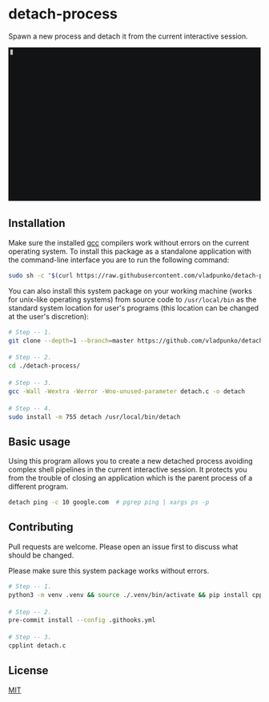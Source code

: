 # detach-process

Spawn a new process and detach it from the current interactive session.

![usage-example](https://raw.githubusercontent.com/vladpunko/detach-process/master/detach.gif)

## Installation

Make sure the installed [gcc](https://gcc.gnu.org/install) compilers work without errors on the current operating system. To install this package as a standalone application with the command-line interface you are to run the following command:

```bash
sudo sh -c "$(curl https://raw.githubusercontent.com/vladpunko/detach-process/master/install.sh)"
```

You can also install this system package on your working machine (works for unix-like operating systems) from source code to `/usr/local/bin` as the standard system location for user's programs (this location can be changed at the user's discretion):

```bash
# Step -- 1.
git clone --depth=1 --branch=master https://github.com/vladpunko/detach-process.git

# Step -- 2.
cd ./detach-process/

# Step -- 3.
gcc -Wall -Wextra -Werror -Wno-unused-parameter detach.c -o detach

# Step -- 4.
sudo install -m 755 detach /usr/local/bin/detach
```

## Basic usage

Using this program allows you to create a new detached process avoiding complex shell pipelines in the current interactive session. It protects you from the trouble of closing an application which is the parent process of a different program.

```bash
detach ping -c 10 google.com  # pgrep ping | xargs ps -p
```

## Contributing

Pull requests are welcome.
Please open an issue first to discuss what should be changed.

Please make sure this system package works without errors.

```bash
# Step -- 1.
python3 -m venv .venv && source ./.venv/bin/activate && pip install cpplint pre-commit

# Step -- 2.
pre-commit install --config .githooks.yml

# Step -- 3.
cpplint detach.c
```

## License

[MIT](https://choosealicense.com/licenses/mit)
